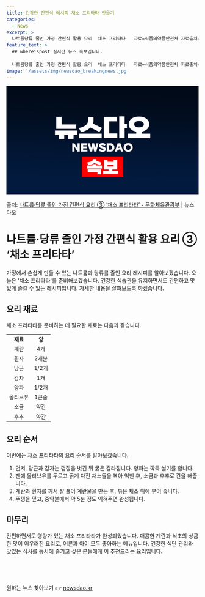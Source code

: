 ```yaml
---
title: 건강한 간편식 레시피 채소 프리타타 만들기
categories:
  - News
excerpt: >
  나트륨당류 줄인 가정 간편식 활용 요리  채소 프리타타   자료=식품의약품안전처 자료출처=정책브리핑 www.…
feature_text: >
  ## whereispost 실시간 뉴스 속보입니다.

  나트륨당류 줄인 가정 간편식 활용 요리  채소 프리타타   자료=식품의약품안전처 자료출처=정책브리핑 www.…
image: '/assets/img/newsdao_breakingnews.jpg'
---
```


![뉴스다오 속보](/assets/img/newsdao_breakingnews.jpg)

<p>출처: <a href="https://newsdao.kr/3889" rel="dofollow">나트륨·당류 줄인 가정 간편식 요리 ③ ‘채소 프리타타’ - 문화체육관광부</a> | 뉴스다오</p>

<h1>나트륨·당류 줄인 가정 간편식 활용 요리 ③ ‘채소 프리타타’</h1>
<p data-ke-size="size16">가정에서 손쉽게 만들 수 있는 나트륨과 당류를 줄인 요리 레시피를 알아보겠습니다. 오늘은 '채소 프리타타'를 준비해보겠습니다. 건강한 식습관을 유지하면서도 간편하고 맛있게 즐길 수 있는 레시피입니다. 자세한 내용을 살펴보도록 하겠습니다.</p>

<h2 data-ke-size="size26">요리 재료</h2>
<p data-ke-size="size16">채소 프리타타를 준비하는 데 필요한 재료는 다음과 같습니다.</p>
<table>
   <tr>
      <td style="text-align: center; height: 17px;"><b>재료</b></td>
      <td style="text-align: center; height: 17px;"><b>양</b></td>
   </tr>
   <tr>
      <td style="text-align: center;">계란</td>
      <td style="text-align: center;">4개</td>
   </tr>
   <tr>
      <td style="text-align: center;">흰자</td>
      <td style="text-align: center;">2개분</td>
   </tr>
   <tr>
      <td style="text-align: center;">당근</td>
      <td style="text-align: center;">1/2개</td>
   </tr>
   <tr>
      <td style="text-align: center;">감자</td>
      <td style="text-align: center;">1개</td>
   </tr>
   <tr>
      <td style="text-align: center;">양파</td>
      <td style="text-align: center;">1/2개</td>
   </tr>
   <tr>
      <td style="text-align: center;">올리브유</td>
      <td style="text-align: center;">1큰술</td>
   </tr>
   <tr>
      <td style="text-align: center;">소금</td>
      <td style="text-align: center;">약간</td>
   </tr>
   <tr>
      <td style="text-align: center;">후추</td>
      <td style="text-align: center;">약간</td>
   </tr>
</table>

<h2 data-ke-size="size26">요리 순서</h2>
<p data-ke-size="size16">이번에는 채소 프리타타의 요리 순서를 알아보겠습니다.</p>

<ol>
   <li>먼저, 당근과 감자는 껍질을 벗긴 뒤 굵은 갈라집니다. 양파는 깍둑 썰기를 합니다.</li>
   <li>펜에 올리브유를 두르고 굵게 다진 채소들을 볶아 익힌 후, 소금과 후추로 간을 해줍니다.</li>
   <li>계란과 흰자를 깨서 잘 풀어 계란물을 만든 후, 볶은 채소 위에 부어 줍니다.</li>
   <li>뚜껑을 덮고, 중약불에서 약 5분 정도 익혀주면 완성됩니다.</li>
</ol>

<h2 data-ke-size="size26">마무리</h2>
<p data-ke-size="size16">간편하면서도 영양가 있는 채소 프리타타가 완성되었습니다. 매콤한 계란과 식초의 상큼한 맛이 어우러진 요리로, 어른과 아이 모두 좋아하는 메뉴입니다. 건강한 식단 관리와 맛있는 식사를 동시에 즐기고 싶은 분들에게 이 추천드리는 요리입니다.</p>

<p data-ke-size="size16">&nbsp;</p>
<p data-ke-size="size16">&nbsp;</p> 

원하는 뉴스 찾아보기 👉 <a href="https://newsdao.kr" rel="dofollow">newsdao.kr</a>


